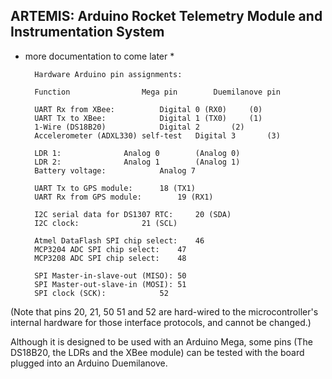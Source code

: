 ARTEMIS: Arduino Rocket Telemetry Module and Instrumentation System
------------------------------------------------------------------

* more documentation to come later *

	    Hardware Arduino pin assignments:
	
	    Function				Mega pin		Duemilanove pin
	
	    UART Rx from XBee:			Digital 0 (RX0)		(0)
	    UART Tx to XBee:			Digital 1 (TX0)		(1)
	    1-Wire (DS18B20)			Digital 2		(2)
	    Accelerometer (ADXL330) self-test	Digital 3		(3)

	    LDR 1:				Analog 0		(Analog 0)
	    LDR 2:				Analog 1		(Analog 1)
	    Battery voltage:			Analog 7
	
	    UART Tx to GPS module:		18 (TX1)
	    UART Rx from GPS module:		19 (RX1)

	    I2C serial data for DS1307 RTC:		20 (SDA)
	    I2C clock:				21 (SCL)

	    Atmel DataFlash SPI chip select:	46
	    MCP3204 ADC SPI chip select:	47
	    MCP3208 ADC SPI chip select:	48

	    SPI Master-in-slave-out (MISO):	50
	    SPI Master-out-slave-in (MOSI):	51
	    SPI clock (SCK):			52


(Note that pins 20, 21, 50 51 and 52 are hard-wired to the microcontroller's
internal hardware for those interface protocols, and cannot be changed.)

Although it is designed to be used with an Arduino Mega, some pins (The DS18B20, the LDRs and
the XBee module) can be tested with the board plugged into an Arduino Duemilanove.


